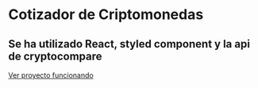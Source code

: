 # Cotizador de Criptomonedas
## Se ha utilizado React, styled component y la api de cryptocompare
[Ver proyecto funcionando](https://tranquil-florentine-2fe532.netlify.app/ "Ver proyecto funcionando")